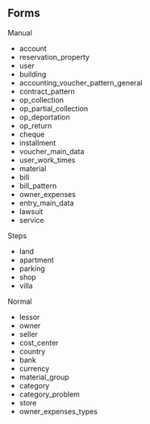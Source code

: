 ## Forms

Manual
- account
- reservation_property
- user
- building
- accounting_voucher_pattern_general
- contract_pattern
- op_collection
- op_partial_collection
- op_deportation
- op_return
- cheque
- installment
- voucher_main_data
- user_work_times
- material
- bill
- bill_pattern
- owner_expenses
- entry_main_data
- lawsuit
- service


Steps 
- land
- apartment
- parking
- shop
- villa



Normal 
- lessor
- owner
- seller
- cost_center
- country
- bank
- currency
- material_group
- category
- category_problem
- store
- owner_expenses_types




